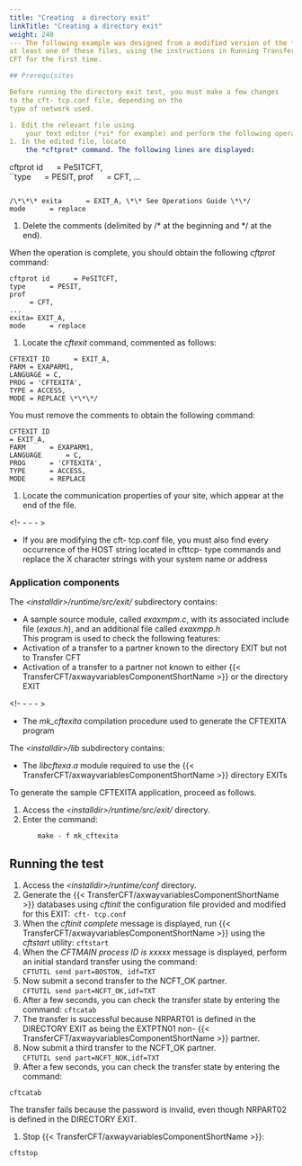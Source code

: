 ```yaml
---
title: "Creating  a directory exit"
linkTitle: "Creating a directory exit"
weight: 240
--- The following example was designed from a modified version of the ****cft- tcp.conf**** configuration example, located in ****&lt;installdir>/runtime/conf****. For this example, you should have customized
at least one of these files, using the instructions in Running Transfer
CFT for the first time.

## Prerequisites

Before running the directory exit test, you must make a few changes
to the cft- tcp.conf file, depending on the
type of network used.

1. Edit the relevant file using
    your text editor (*vi* for example) and perform the following operations.
1. In the edited file, locate
    the *cftprot* command. The following lines are displayed:

```
cftprot
id      = PeSITCFT,  
``type      = PESIT,
prof      = CFT,
...
```

/\*\*\* exita      = EXIT_A, \*\* See Operations Guide \*\*/
mode      = replace
```

1. Delete the comments (delimited
    by /\* at the beginning and \*/ at the end).

When the operation is complete, you should obtain
the following *cftprot* command:

```
cftprot id      = PeSITCFT,
type      = PESIT,  
prof
     = CFT,
...
exita= EXIT_A,
mode      = replace
```

1. Locate the *cftexit* command,
    commented as follows:

```
CFTEXIT ID      = EXIT_A,
PARM = EXAPARM1,
LANGUAGE = C,
PROG = 'CFTEXITA',
TYPE = ACCESS,
MODE = REPLACE \*\*\*/
```

You must remove the comments to obtain the following
command:

```
CFTEXIT ID     
= EXIT_A,
PARM      = EXAPARM1,
LANGUAGE      = C,
PROG      = 'CFTEXITA',
TYPE      = ACCESS,
MODE      = REPLACE
```

1. Locate the communication properties
    of your site, which appear at the end of the file.

<!- - - - >

- If you are
    modifying the cft- tcp.conf file, you must also find every occurrence
    of the HOST string located in cfttcp- type commands and replace the X character
    strings with your system name or address

### Application components

The *&lt;installdir>/runtime/src/exit/* subdirectory contains:

- A sample source
    module, called *exaxmpm.c*, with its associated include file (*exaus.h*),
    and an additional file called *exaxmpp.h*  
    This program is used to check the following features:
- Activation
    of a transfer to a partner known to the directory EXIT but not to Transfer
    CFT
- Activation
    of a transfer to a partner not known to either {{< TransferCFT/axwayvariablesComponentShortName >}} or the directory
    EXIT

<!- - - - >

- The *mk_cftexita*
    compilation procedure used to generate the CFTEXITA program

The *&lt;installdir>/lib* subdirectory contains:

- The *libcftexa*.*a*
    module required to use the {{< TransferCFT/axwayvariablesComponentShortName >}} directory EXITs

To generate the sample CFTEXITA application, proceed as follows.

1. Access the *&lt;installdir>/runtime/src/exit/* directory.
1. Enter the command:

`       make - f mk_cftexita`

## Running the test

1. Access the *&lt;installdir>/runtime/conf* directory.
1. Generate the {{< TransferCFT/axwayvariablesComponentShortName >}} databases
    using *cftinit* the configuration file provided
    and modified for this EXIT:` cft- tcp.conf`
1. When the *cftinit complete*
    message is displayed, run {{< TransferCFT/axwayvariablesComponentShortName >}} using the *cftstart* utility: `cftstart`
1. When the *CFTMAIN process
    ID is xxxxx* message is displayed, perform an initial standard transfer
    using the command:  
    `CFTUTIL send part=BOSTON, idf=TXT`
1. Now submit a second transfer
    to the NCFT_OK partner.  
    `CFTUTIL send part=NCFT_OK,idf=TXT`
1. After a few seconds, you can
    check the transfer state by entering the  
    command: `cftcatab`
1. The transfer is successful
    because NRPART01 is defined in the DIRECTORY EXIT as being the EXTPTN01
    non- {{< TransferCFT/axwayvariablesComponentShortName >}} partner.
1. Now submit a third transfer
    to the NCFT_OK partner.  
    `CFTUTIL send part=NCFT_NOK,idf=TXT`
1. After a few seconds, you can
    check the transfer state by entering the  
    command:

`cftcatab`

The transfer fails because the password is invalid, even though NRPART02
is defined in the DIRECTORY EXIT.

1. Stop {{< TransferCFT/axwayvariablesComponentShortName >}}:

`cftstop`
